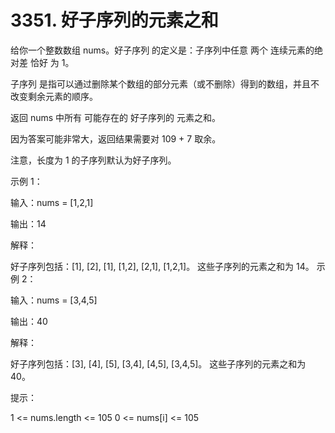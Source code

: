 # 3351. 好子序列的元素之和


给你一个整数数组 nums。好子序列 的定义是：子序列中任意 两个 连续元素的绝对差 恰好 为 1。

子序列 是指可以通过删除某个数组的部分元素（或不删除）得到的数组，并且不改变剩余元素的顺序。

返回 nums 中所有 可能存在的 好子序列的 元素之和。

因为答案可能非常大，返回结果需要对 109 + 7 取余。

注意，长度为 1 的子序列默认为好子序列。

示例 1：

输入：nums = [1,2,1]

输出：14

解释：

好子序列包括：[1], [2], [1], [1,2], [2,1], [1,2,1]。
这些子序列的元素之和为 14。
示例 2：

输入：nums = [3,4,5]

输出：40

解释：

好子序列包括：[3], [4], [5], [3,4], [4,5], [3,4,5]。
这些子序列的元素之和为 40。

提示：

1 <= nums.length <= 105
0 <= nums[i] <= 105
